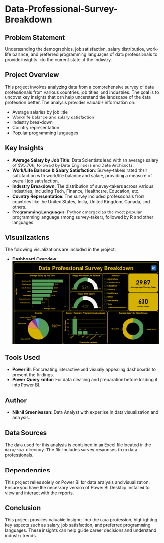 # Data-Professional-Survey-Breakdown

## Problem Statement

Understanding the demographics, job satisfaction, salary distribution, work-life balance, and preferred programming languages of data professionals to provide insights into the current state of the industry.

## Project Overview

This project involves analyzing data from a comprehensive survey of data professionals from various countries, job titles, and industries. The goal is to uncover key insights that can help understand the landscape of the data profession better. The analysis provides valuable information on:

- Average salaries by job title
- Work/life balance and salary satisfaction
- Industry breakdown
- Country representation
- Popular programming languages

## Key Insights

- **Average Salary by Job Title**: Data Scientists lead with an average salary of $93.78k, followed by Data Engineers and Data Architects.
- **Work/Life Balance & Salary Satisfaction**: Survey-takers rated their satisfaction with work/life balance and salary, providing a measure of overall job satisfaction.
- **Industry Breakdown**: The distribution of survey-takers across various industries, including Tech, Finance, Healthcare, Education, etc.
- **Country Representation**: The survey included professionals from countries like the United States, India, United Kingdom, Canada, and others.
- **Programming Languages**: Python emerged as the most popular programming language among survey-takers, followed by R and other languages.

## Visualizations
The following visualizations are included in the project:
- **Dashboard Overview:** ![Dashboard Overview](reports/figures/Data%20Professional%20Survey%20Report.png)

## Tools Used

- **Power BI**: For creating interactive and visually appealing dashboards to present the findings.
- **Power Query Editor**: For data cleaning and preparation before loading it into Power BI.

## Author

- **Nikhil Sreenivasan**: Data Analyst with expertise in data visualization and analysis.

## Data Sources

The data used for this analysis is contained in an Excel file located in the `data/raw/` directory. The file includes survey responses from data professionals.

## Dependencies

This project relies solely on Power BI for data analysis and visualization. Ensure you have the necessary version of Power BI Desktop installed to view and interact with the reports.

## Conclusion

This project provides valuable insights into the data profession, highlighting key aspects such as salary, job satisfaction, and preferred programming languages. These insights can help guide career decisions and understand industry trends.
